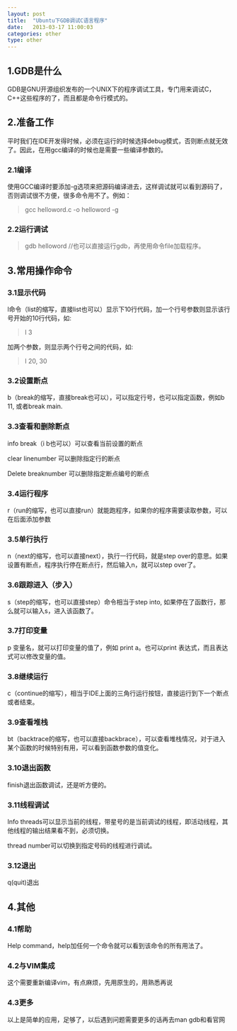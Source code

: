 ```yaml
---
layout: post
title:  "Ubuntu下GDB调试C语言程序"
date:   2013-03-17 11:00:03
categories: other
type: other
---
```


## 1.GDB是什么

GDB是GNU开源组织发布的一个UNIX下的程序调试工具，专门用来调试C，C++这些程序的了，而且都是命令行模式的。

## 2.准备工作

平时我们在IDE开发得时候，必须在运行的时候选择debug模式，否则断点就无效了。因此，在用gcc编译的时候也是需要一些编译参数的。

### 2.1编译
使用GCC编译时要添加-g选项来把源码编译进去，这样调试就可以看到源码了，否则调试很不方便，很多命令用不了。例如：

>gcc helloword.c -o helloword -g

### 2.2运行调试

>gdb helloword  //也可以直接运行gdb，再使用命令file加载程序。

## 3.常用操作命令

### 3.1显示代码

l命令（list的缩写，直接list也可以）显示下10行代码，加一个行号参数则显示该行号开始的10行代码，如:

>l 3

加两个参数，则显示两个行号之间的代码，如:

>l 20, 30

### 3.2设置断点

b（break的缩写，直接break也可以），可以指定行号，也可以指定函数，例如b 11, 或者break main.

### 3.3查看和删除断点

info break（i b也可以）可以查看当前设置的断点

clear linenumber 可以删除指定行的断点

Delete breaknumber 可以删除指定断点编号的断点

### 3.4运行程序

r（run的缩写，也可以直接run）就能跑程序，如果你的程序需要读取参数，可以在后面添加参数

### 3.5单行执行

n（next的缩写，也可以直接next），执行一行代码，就是step over的意思。如果设置有断点，程序执行停在断点行，然后输入n，就可以step over了。

### 3.6跟踪进入（步入）

s（step的缩写，也可以直接step）命令相当于step into, 如果停在了函数行，那么就可以输入s，进入该函数了。

### 3.7打印变量

p 变量名，就可以打印变量的值了，例如 print a。也可以print 表达式，而且表达式可以修改变量的值。

### 3.8继续运行

c（continue的缩写），相当于IDE上面的三角行运行按钮，直接运行到下一个断点或者结束。

### 3.9查看堆栈

bt（backtrace的缩写，也可以直接backbrace），可以查看堆栈情况，对于进入某个函数的时候特别有用，可以看到函数参数的值变化。

### 3.10退出函数

finish退出函数调试，还是听方便的。

### 3.11线程调试

Info threads可以显示当前的线程，带星号的是当前调试的线程，即活动线程，其他线程的输出结果看不到，必须切换。

thread number可以切换到指定号码的线程进行调试。

### 3.12退出

q(quit)退出

## 4.其他

### 4.1帮助

Help command，help加任何一个命令就可以看到该命令的所有用法了。

### 4.2与VIM集成

这个需要重新编译vim，有点麻烦，先用原生的，用熟悉再说

### 4.3更多

以上是简单的应用，足够了，以后遇到问题需要更多的话再去man gdb和看官网
